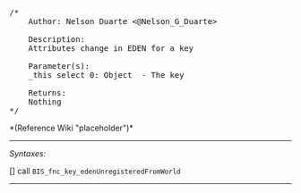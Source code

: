 <pre>/*
	Author: Nelson Duarte <@Nelson_G_Duarte>

	Description:
	Attributes change in EDEN for a key

	Parameter(s):
	_this select 0: Object	- The key

	Returns:
	Nothing
*/</pre>*(Reference Wiki "placeholder")*<!-- Remove this after fill-in -->


---
*Syntaxes:*

[] call `BIS_fnc_key_edenUnregisteredFromWorld`

---
